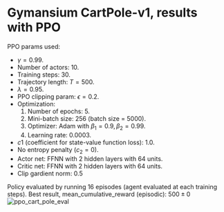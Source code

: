 # Gymansium CartPole-v1, results with PPO

PPO params used:

- $\gamma=0.99$.
- Number of actors: 10.
- Training steps: 30.
- Trajectory length: $T=500$.
- $\lambda=0.95$.
- PPO clipping param: $\epsilon=0.2$.
- Optimization:
  1. Number of epochs: 5.
  2. Mini-batch size: 256 (batch size = 5000).
  3. Optimizer: Adam with $\beta_1=0.9, \beta_2=0.99$.
  4. Learning rate: 0.0003.
- $c1$ (coefficient for state-value function loss): 1.0.
- No entropy penalty ($c_2=0$).
- Actor net: FFNN with 2 hidden layers with 64 units.
- Critic net: FFNN with 2 hidden layers with 64 units.
- Clip gardient norm: 0.5

Policy evaluated by running 16 episodes (agent evaluated at each training steps). Best result, mean_cumulative_reward (episodic): $500\pm0$
![ppo_cart_pole_eval](https://github.com/riccardodmts/my_RL_lib/assets/83876494/b15f44d8-8b71-4ebe-bc34-e9bc35b06408)



